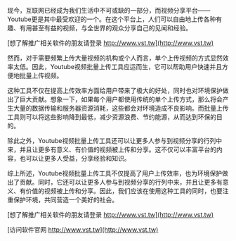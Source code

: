 现今，互联网已经成为我们生活中不可或缺的一部分，而视频分享平台——Youtube更是其中最受欢迎的一个。在这个平台上，人们可以自由地上传各种有趣、有用甚至有益的视频，与全世界的观众分享自己的见闻和经验。

[想了解推广相关软件的朋友请登录 http://www.vst.tw](http://www.vst.tw)

然而，对于需要频繁上传大量视频的机构或个人而言，单个上传视频的方式显然效率太低。因此，Youtube视频批量上传工具应运而生，它可以帮助用户快速并且方便地批量上传视频。

这种工具不仅在提高上传效率方面给用户带来了极大的好处，同时也对环境保护做出了巨大贡献。想象一下，如果每个用户都使用传统的单个上传方式，那么将会产生大量的数据传输和服务器资源消耗，这些都会对环境造成不良影响。而批量上传工具则可以将这些影响降到最低，减少资源浪费、节约能源，从而达到环保的目的。

除此之外，Youtube视频批量上传工具还可以让更多人参与到视频分享的行列中来，并且让更多有意义、有价值的视频被上传和分享。这不仅可以丰富平台的内容，也可以让更多人受益，分享经验和知识。

综上所述，Youtube视频批量上传工具不仅提高了用户上传效率，也为环境保护做出了贡献。同时，它还可以让更多人参与到视频分享的行列中来，并且让更多有意义、有价值的视频被上传和分享。因此，我们应该在使用这种工具的同时，也要注重保护环境，共同营造一个美好的社会。

[想了解推广相关软件的朋友请登录 http://www.vst.tw](http://www.vst.tw)


[访问软件官网 http://www.vst.tw](http://www.vst.tw)
